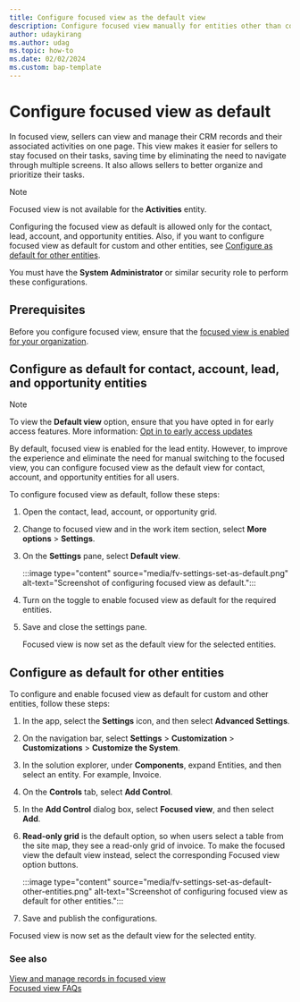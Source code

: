 ```yaml
---
title: Configure focused view as the default view
description: Configure focused view manually for entities other than contact, account, lead, and opportunity and set it as the default view for any entity in Dynamics 365 Sales.
author: udaykirang
ms.author: udag
ms.topic: how-to 
ms.date: 02/02/2024
ms.custom: bap-template 
---
```


# Configure focused view as default

In focused view, sellers can view and manage their CRM records and their associated activities on one page. This view makes it easier for sellers to stay focused on their tasks, saving time by eliminating the need to navigate through multiple screens. It also allows sellers to better organize and prioritize their tasks.

> [!NOTE]
>
> Focused view is not available for the **Activities** entity.

Configuring the focused view as default is allowed only for the contact, lead, account, and opportunity entities. Also, if you want to configure focused view as default for custom and other entities, see [Configure as default for other entities](#configure-as-default-for-other-entities).

You must have the **System Administrator** or similar security role to perform these configurations. 

## Prerequisites

Before you configure focused view, ensure that the [focused view is enabled for your organization](enable-focused-view.md).

## Configure as default for contact, account, lead, and opportunity entities

> [!NOTE]
> To view the **Default view** option, ensure that you have opted in for early access features. More information: [Opt in to early access updates](/power-platform/admin/opt-in-early-access-updates)

By default, focused view is enabled for the lead entity. However, to improve the experience and eliminate the need for manual switching to the focused view, you can configure focused view as the default view for contact, account, and opportunity entities for all users. 

To configure focused view as default, follow these steps:

1. Open the contact, lead, account, or opportunity grid.  
1. Change to focused view and in the work item section, select **More options** > **Settings**.
1. On the **Settings** pane, select **Default view**.

    :::image type="content" source="media/fv-settings-set-as-default.png" alt-text="Screenshot of configuring focused view as default.":::

1. Turn on the toggle to enable focused view as default for the required entities.  
1. Save and close the settings pane.

   Focused view is now set as the default view for the selected entities.  

## Configure as default for other entities

To configure and enable focused view as default for custom and other entities, follow these steps:

1. In the app, select the **Settings** icon, and then select **Advanced Settings**.  
1. On the navigation bar, select **Settings** > **Customization** > **Customizations** > **Customize the System**.  
1. In the solution explorer, under **Components**, expand Entities, and then select an entity. For example, Invoice.  
1. On the **Controls** tab, select **Add Control**.  
1. In the **Add Control** dialog box, select **Focused view**, and then select **Add**.  
1. **Read-only grid** is the default option, so when users select a table from the site map, they see a read-only grid of invoice. To make the focused view the default view instead, select the corresponding Focused view option buttons.  

    :::image type="content" source="media/fv-settings-set-as-default-other-entities.png" alt-text="Screenshot of configuring focused view as default for other entities.":::  
1. Save and publish the configurations.  

Focused view is now set as the default view for the selected entity.

### See also

[View and manage records in focused view](focused-view.md)  
[Focused view FAQs](faq-sales.yml#focused-view)
